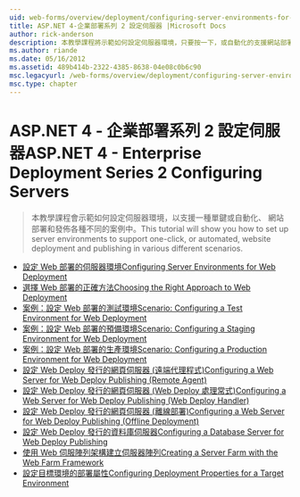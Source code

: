 ```yaml
---
uid: web-forms/overview/deployment/configuring-server-environments-for-web-deployment/index
title: ASP.NET 4-企業部署系列 2 設定伺服器 |Microsoft Docs
author: rick-anderson
description: 本教學課程將示範如何設定伺服器環境，只要按一下，或自動化的支援網站部署，各種不同的畫面中的發行...
ms.author: riande
ms.date: 05/16/2012
ms.assetid: 489b414b-2322-4385-8638-04e08c0b6c90
msc.legacyurl: /web-forms/overview/deployment/configuring-server-environments-for-web-deployment
msc.type: chapter
---
```

<a name="aspnet-4---enterprise-deployment-series-2-configuring-servers"></a><span data-ttu-id="d07f0-103">ASP.NET 4 - 企業部署系列 2 設定伺服器</span><span class="sxs-lookup"><span data-stu-id="d07f0-103">ASP.NET 4 - Enterprise Deployment Series 2 Configuring Servers</span></span>
====================
> <span data-ttu-id="d07f0-104">本教學課程會示範如何設定伺服器環境，以支援一種單鍵或自動化、 網站部署和發佈各種不同的案例中。</span><span class="sxs-lookup"><span data-stu-id="d07f0-104">This tutorial will show you how to set up server environments to support one-click, or automated, website deployment and publishing in various different scenarios.</span></span>


- [<span data-ttu-id="d07f0-105">設定 Web 部署的伺服器環境</span><span class="sxs-lookup"><span data-stu-id="d07f0-105">Configuring Server Environments for Web Deployment</span></span>](configuring-server-environments-for-web-deployment.md)
- [<span data-ttu-id="d07f0-106">選擇 Web 部署的正確方法</span><span class="sxs-lookup"><span data-stu-id="d07f0-106">Choosing the Right Approach to Web Deployment</span></span>](choosing-the-right-approach-to-web-deployment.md)
- [<span data-ttu-id="d07f0-107">案例：設定 Web 部署的測試環境</span><span class="sxs-lookup"><span data-stu-id="d07f0-107">Scenario: Configuring a Test Environment for Web Deployment</span></span>](scenario-configuring-a-test-environment-for-web-deployment.md)
- [<span data-ttu-id="d07f0-108">案例：設定 Web 部署的預備環境</span><span class="sxs-lookup"><span data-stu-id="d07f0-108">Scenario: Configuring a Staging Environment for Web Deployment</span></span>](scenario-configuring-a-staging-environment-for-web-deployment.md)
- [<span data-ttu-id="d07f0-109">案例：設定 Web 部署的生產環境</span><span class="sxs-lookup"><span data-stu-id="d07f0-109">Scenario: Configuring a Production Environment for Web Deployment</span></span>](scenario-configuring-a-production-environment-for-web-deployment.md)
- [<span data-ttu-id="d07f0-110">設定 Web Deploy 發行的網頁伺服器 (遠端代理程式)</span><span class="sxs-lookup"><span data-stu-id="d07f0-110">Configuring a Web Server for Web Deploy Publishing (Remote Agent)</span></span>](configuring-a-web-server-for-web-deploy-publishing-remote-agent.md)
- [<span data-ttu-id="d07f0-111">設定 Web Deploy 發行的網頁伺服器 (Web Deploy 處理常式)</span><span class="sxs-lookup"><span data-stu-id="d07f0-111">Configuring a Web Server for Web Deploy Publishing (Web Deploy Handler)</span></span>](configuring-a-web-server-for-web-deploy-publishing-web-deploy-handler.md)
- [<span data-ttu-id="d07f0-112">設定 Web Deploy 發行的網頁伺服器 (離線部署)</span><span class="sxs-lookup"><span data-stu-id="d07f0-112">Configuring a Web Server for Web Deploy Publishing (Offline Deployment)</span></span>](configuring-a-web-server-for-web-deploy-publishing-offline-deployment.md)
- [<span data-ttu-id="d07f0-113">設定 Web Deploy 發行的資料庫伺服器</span><span class="sxs-lookup"><span data-stu-id="d07f0-113">Configuring a Database Server for Web Deploy Publishing</span></span>](configuring-a-database-server-for-web-deploy-publishing.md)
- [<span data-ttu-id="d07f0-114">使用 Web 伺服陣列架構建立伺服器陣列</span><span class="sxs-lookup"><span data-stu-id="d07f0-114">Creating a Server Farm with the Web Farm Framework</span></span>](creating-a-server-farm-with-the-web-farm-framework.md)
- [<span data-ttu-id="d07f0-115">設定目標環境的部署屬性</span><span class="sxs-lookup"><span data-stu-id="d07f0-115">Configuring Deployment Properties for a Target Environment</span></span>](configuring-deployment-properties-for-a-target-environment.md)
